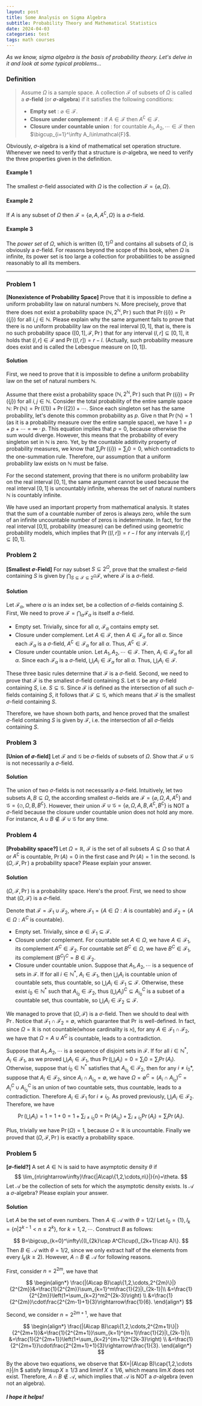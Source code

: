 ```yaml
---
layout: post
title: Some Analysis on Sigma Algebra
subtitle: Probability Theory and Mathematical Statistics
date: 2024-04-03
categories: test
tags: math courses 
---
```




*As we know, sigma algebra is the basis of probability theory. Let's delve in it and look at some typical problems...*

### Definition

> Assume $\Omega$ is a sample space. A collection $\mathcal{F}$ of subsets of $\Omega$ is called a **$\sigma$-field** (or **$\sigma$-algebra**) if it satisfies the following conditions:
>
> * **Empty set** : $\varnothing\in\mathcal{F}$.
> * **Closure under complement** : if $A\in\mathcal{F}$ then $A^\complement\in\mathcal{F}$.
> * **Closure under countable union** : for countable $A_1,A_2,\cdots\in\mathcal{F}$ then $\bigcup_{i=1}^\infty A_i\in\mathcal{F}$.

Obviously, $\sigma$-algebra is a kind of mathematical set operation structure. Whenever we need to verify that a structure is $\sigma$-algebra, we need to verify the three properties given in the definition.

#### Example 1

The smallest $\sigma$-field associated with $\Omega$ is the collection $\mathcal{F}=\{\varnothing, \Omega\}$.

#### Example 2

If $A$ is any subset of $\Omega$ then $\mathcal{F}=\{\varnothing,A,A^\complement,\Omega\}$ is a $\sigma$-field.

#### Example 3

The *power set* of $\Omega$, which is written $\{0,1\}^\Omega$ and contains all subsets of $\Omega$, is obviously a $\sigma$-field. For reasons beyond the scope of this book, when $\Omega$ is infinite, its power set is too large a collection for probabilities to be assigned reasonably to all its members.

------

### Problem 1

**[Nonexistence of Probability Space]**  Prove that it is impossible to define a uniform probability law on natural numbers $\mathbb{N}$. More precisely, prove that there does not exist a probability space $(\mathbb{N},2^\mathbb{N},\Pr)$ such that $\Pr(\{i\})=\Pr(\{j\})$ for all $i,j\in\mathbb{N}$. Please explain why the same argument fails to prove that there is no uniform probability law on the real interval $[0,1]$, that is, there is no such probability space $([0,1],\mathcal{F},\Pr)$ that for any interval $(l,r]\subseteq[0,1]$, it holds that $(l,r]\in\mathcal{F}$ and $\Pr((l,r])=r-l$. (Actually, such probability measure does exist and is called the Lebesgue measure on $[0,1]$).

#### Solution

First, we need to prove that it is impossible to define a uniform probability law on the set of natural numbers $\mathbb{N}$.

Assume that there exist a probability space $(\mathbb{N}, 2^\mathbb{N}, \Pr)$ such that $\Pr(\{i\})=\Pr(\{j\})$ for all $i,j\in \mathbb{N}$. Consider the total probability of the entire sample space $\mathbb{N}$: $\Pr(\mathbb{N})=\Pr(\{1\})+\Pr(\{2\})+\cdots$. Since each singleton set has the same probability, let's denote this common probability as $p$. Give n that $\Pr(\mathbb{N})=1$ (as it is a probability measure over the entire sample space), we have $1=p+p+\cdots=\infty\cdot p$. This equation implies that $p=0$, because otherwise the sum would diverge. However, this means that the probability of every singleton set in $\mathbb{N}$ is zero. Yet, by the countable additivity property of probability measures, we know that $\sum_{i}\Pr(\{i\})=\sum_i0=0$, which contradicts to the one-summation rule. Therefore, our assumption that a uniform probability law exists on $\mathbb{N}$ must be false.

For the second statement, proving that there is no uniform probability law on the real interval $[0,1]$, the same argument cannot be used because the real interval $[0,1]$ is uncountably infinite, whereas the set of natural numbers $\mathbb{N}$ is countably infinite.

We have used an important property from mathematical analysis. It states that the sum of a countable number of zeros is always zero, while the sum of an infinite uncountable number of zeros is indeterminate. In fact, for the real interval [0,1], probability (measure) can be defined using geometric probability models, which implies that $\Pr(\left(l,r\right])=r-l$ for any intervals $\left(l,r\right]\subseteq[0,1]$.

### Problem 2

**[Smallest $\sigma$-Field]**  For nay subset $S\subseteq2^\Omega$, prove that the smallest $\sigma$-field containing $S$ is given by $\bigcap_{S\subseteq\mathcal{F}\subseteq2^\Omega}\mathcal{F}$, where $\mathcal{F}$ is a $\sigma$-field.

#### Solution

Let $\mathcal{F}_{\alpha}$, where $\alpha$ is an index set, be a collection of $\sigma$-fields containing $S$. First, We need to prove $\mathcal{F}=\bigcap_{\alpha}\mathcal{F}_{\alpha}$ is itself a $\sigma$-field.

- Empty set. Trivially, since for all $\alpha$,  $\mathcal{F}_\alpha$ contains empty set. 
- Closure under complement. Let $A\in\mathcal{F}$, then $A\in\mathcal{F}_{\alpha}$ for all $\alpha$. Since each $\mathcal{F}_{\alpha}$ is a $\sigma$-field, $A^\complement\in\mathcal{F}_{\alpha}$ for all $\alpha$. Thus, $A^\complement\in\mathcal{F}$.
- Closure under countable union. Let $A_1,A_2,\cdots\in\mathcal{F}$. Then, $A_i \in \mathcal{F}_{\alpha}$ for all $\alpha$. Since each $\mathcal{F}_\alpha$ is a $\sigma$-field, $\bigcup_{i} A_i \in \mathcal{F}_{\alpha}$ for all $\alpha$. Thus, $\bigcup_{i}A_i \in \mathcal{F}$.

These three basic rules determine that $\mathcal{F}$ is a $\sigma$-field. Second, we need to prove that $\mathcal{F}$ is the smallest $\sigma$-field containing $S$. Let $\mathcal{G}$ be any $\sigma$-field containing $S$, i.e. $S\subseteq\mathcal{G}$. Since $\mathcal{F}$ is defined as the intersection of all such $\sigma$-fields containing $S$, it follows that $\mathcal{F}\subseteq\mathcal{G}$, which means that $\mathcal{F}$ is the smallest $\sigma$-field containing $S$.

Therefore, we have shown both parts, and hence proved that the smallest $\sigma$-field containing $S$ is given by $\mathcal{F}$, i.e. the intersection of all $\sigma$-fields containing $S$.

### Problem 3

**[Union of $\sigma$-field]**  Let $\mathcal{F}$ and $\mathcal{G}$ be $\sigma$-fields of subsets of $\Omega$. Show that $\mathcal{F}\cup\mathcal{G}$ is not necessarily a $\sigma$-field.

#### Solution

The union of two $\sigma$-fields is not necessarily a $\sigma$-field. Intuitively, let two subsets $A,B\subseteq\Omega$, the according smallest $\sigma-$fields are $\mathcal{F}=\{\varnothing, \Omega, A, A^\complement\}$ and $\mathcal{G}=\{\varnothing, \Omega, B, B^\complement\}$. However, their union $\mathcal{F}\cup\mathcal{G}=\{\varnothing, \Omega, A, B, A^\complement, B^\complement\}$ is NOT a $\sigma$-field because the closure under countable union does not hold any more. For instance, $A\cup B\notin\mathcal{F}\cup\mathcal{G}$ for any time.

### Problem 4

**[Probability space?]** Let $\Omega=\mathbb{R}$, $\mathcal{F}$ is the set of all subsets $A\subseteq\Omega$ so that $A$ or $A^\complement$ is countable, $\Pr(A)=0$ in the first case and $\Pr(A)=1$ in the second. Is $(\Omega,\mathcal{F},\Pr)$ a probability space? Please explain your answer.

#### Solution

$(\Omega,\mathcal{F},\Pr)$ is a probability space. Here's the proof. First, we need to show that $(\Omega, \mathcal{F})$ is a $\sigma$-field.
	
Denote that $\mathcal{F}=\mathcal{F}_1\cup\mathcal{F}_2$, where $\mathcal{F}_1=\{A\in\Omega: A \text{ is countable}\}$ and $\mathcal{F}_2=\{A\in\Omega :A^C \text{ is countable}\}$.

- Empty set. Trivially, since $\emptyset\in\mathcal{F}_1\subseteq\mathcal{F}$.
- Closure under complement. For countable set $A\in\Omega$, we have $A\in\mathcal{F}_1$, its complement $A^C\in\mathcal{F}_2$. For countable set $B^C\in\Omega$, we have $B^C\in\mathcal{F}_1$, its complement $(B^C)^C=B\in\mathcal{F}_2$. 
- Closure under countable union. Suppose that $A_1, A_2,\cdots$ is a sequence of sets in $\mathcal{F}$. If for all $i\in\mathbb{N}^*$, $A_i\in\mathcal{F}_1$, then $\bigcup_{i}A_i$ is countable union of countable sets, thus countable, so $\bigcup_iA_i\in\mathcal{F}_1\subseteq\mathcal{F}$. Otherwise, these exist $i_0\in\mathbb{N}^*$ such that $A_{i_0}\in\mathcal{F}_2$, thus $(\bigcup_iA_i)^C\subseteq A_{i_0}^C$ is a subset of a countable set, thus countable, so $\bigcup_iA_i\in\mathcal{F}_2\subseteq\mathcal{F}$.

We managed to prove that $(\Omega, \mathcal{F})$ is a $\sigma$-field. Then we should to deal with $\Pr$. Notice that $\mathcal{F}_1\cap\mathcal{F}_2=\emptyset$, which guarantee that $\Pr$ is well-defined. In fact, since $\Omega=\mathbb{R}$ is not countable(whose cardinality is $\aleph$), for any $A\in\mathcal{F}_1\cap\mathcal{F}_2$, we have that $\Omega=A\cup A^C$ is countable, leads to a contradiction.

Suppose that $A_1,A_2,\cdots$ is a sequence of disjoint sets in $\mathcal{F}$. If for all $i\in\mathbb{N}^*$, $A_i\in\mathcal{F}_1$, as we proved $\bigcup_iA_i\in\mathcal{F}_1$, thus $\Pr(\bigcup_iA_i)=0=\sum_i0=\sum_i\Pr(A_i)$. Otherwise, suppose that $i_0\in\mathbb{N}^*$ satisfies that $A_{i_0}\in\mathcal{F}_2$, then for any $i\neq i_0*$, suppose that $A_i\in\mathcal{F_2}$, since $A_i\cap A_{i_0}=\emptyset$, we have $\Omega=\emptyset^C=(A_i\cap A_{i_0})^C=A_i^C\cup A_{i_0}^C$ is an union of two countable sets, thus countable, leads to a contradiction. Therefore $A_i\in\mathcal{F}_1$ for $i\neq i_0$. As proved previously, $\bigcup_iA_i\in\mathcal{F}_2$. Therefore, we have

$$\Pr(\bigcup_iA_i)=1=1+0=1+\sum_{i\neq i_0}0=\Pr(A_{i_0})+\sum_{i\neq i_0}\Pr(A_i)=\sum_i\Pr(A_i).$$

Plus, trivially we have $\Pr(\Omega)=1$, because $\Omega=\mathbb{R}$ is uncountable. Finally we proved that $(\Omega, \mathcal{F}, \Pr)$ is exactly a probability space.

### Problem 5

**[$\sigma$-field?]** A set $A\in\mathbb{N}$ is said to have asymptotic density $\theta$ if
$$
\lim_{n\rightarrow\infty}\frac{|A\cap\{1,2,\cdots,n\}|}{n}=\theta.
$$
Let $\mathcal{A}$ be the collection of sets for which the asymptotic density exists. Is $\mathcal{A}$ a $\sigma$-algebra? Please explain your answer.

#### Solution 

Let $A$ be the set of even numbers. Then $A\in\mathcal{A}$ with $\theta=1/2$/ Let $I_0=\{1\},I_k=\{n|2^{k-1}<n\leq2^k\}$, for $k=1,2,\cdots$. Construct $B$ as follows:

$$
B=\bigcup_{k=0}^\infty\{(I_{2k}\cap A^C)\cup(I_{2k+1}\cap A)\}.
$$
Then $B\in\mathcal{A}$ with $\theta=1/2$, since we only extract half of the elements from every $I_k$($k\geq2$). However, $A\cap B\notin\mathcal{A}$ for following reasons.

First, consider $n=2^{2m}$, we have that

$$
\begin{align*}
    \frac{|(A\cap B)\cap\{1,2,\cdots,2^{2m}\}|}{2^{2m}}&=\frac{1}{2^{2m}}\sum_{k=1}^m\frac{1}{2}|I_{2k-1}|\\
    &=\frac{1}{2^{2m}}\left(1+\sum_{k=2}^m2^{2k-3}\right) \\
    &=\frac{1}{2^{2m}}\cdot\frac{2^{2m-1}+1}{3}\rightarrow\frac{1}{6}.
\end{align*}
$$

Second, we consider $n=2^{2m+1}$, we have that

$$
\begin{align*}
    \frac{|(A\cap B)\cap\{1,2,\cdots,2^{2m+1}\}|}{2^{2m+1}}&=\frac{1}{2^{2m+1}}\sum_{k=1}^{m+1}\frac{1}{2}|I_{2k-1}|\\
    &=\frac{1}{2^{2m+1}}\left(1+\sum_{k=2}^{m+1}2^{2k-3}\right) \\
    &=\frac{1}{2^{2m+1}}\cdot\frac{2^{2m+1}+1}{3}\rightarrow\frac{1}{3}.
\end{align*}
$$

By the above two equations, we observe that $X=|(A\cap B)\cap\{1,2,\cdots n\}|/n $ satisfy $\limsup X\geq 1/3$ and $\liminf X\leq 1/6$, which means $\lim X$ does not exist. Therefore, $A\cap B\notin\mathcal{A}$, which implies that $\mathcal{A}$ is NOT a $\sigma$-algebra (even not an algebra).

##### I hope it helps!